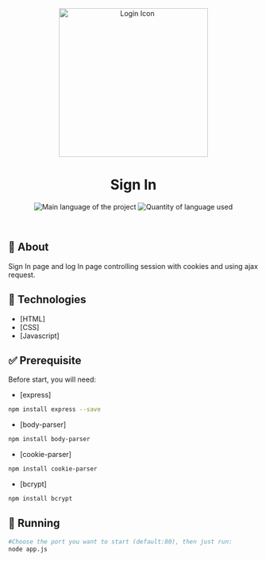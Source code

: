 <div align="center" id="top"> 
  <img align="center" width="300px" src="https://img-premium.flaticon.com/png/512/3040/premium/3040770.png?token=exp=1627941575~hmac=9abe7399ef738ea1978d07f449edf722" alt="Login Icon" />
</div>

<h1 align="center">Sign In</h1>

<p align="center">
  <img alt="Main language of the project" src="https://img.shields.io/github/languages/top/Hir4/Signin?color=56BEB8">

  <img alt="Quantity of language used" src="https://img.shields.io/github/languages/count/Hir4/Signin?color=56BEB8">
</p>

<br>

## :dart: About ##

Sign In page and log In page controlling session with cookies and using ajax request.

## :rocket: Technologies ##

- [HTML]
- [CSS]
- [Javascript]

## :white_check_mark: Prerequisite ##

Before start, you will need:
- [express]
```bash
npm install express --save
```
- [body-parser]
```bash
npm install body-parser
```
- [cookie-parser]
```bash
npm install cookie-parser
```
- [bcrypt]
```bash
npm install bcrypt 
```

## :checkered_flag: Running

```bash
#Choose the port you want to start (default:80), then just run:
node app.js
```
